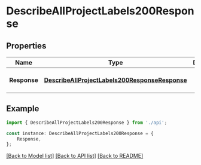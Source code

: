 # DescribeAllProjectLabels200Response


## Properties

Name | Type | Description | Notes
------------ | ------------- | ------------- | -------------
**Response** | [**DescribeAllProjectLabels200ResponseResponse**](DescribeAllProjectLabels200ResponseResponse.md) |  | [optional] [default to undefined]

## Example

```typescript
import { DescribeAllProjectLabels200Response } from './api';

const instance: DescribeAllProjectLabels200Response = {
    Response,
};
```

[[Back to Model list]](../README.md#documentation-for-models) [[Back to API list]](../README.md#documentation-for-api-endpoints) [[Back to README]](../README.md)

